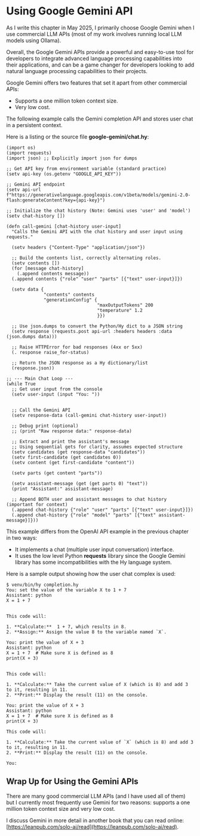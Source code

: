 # Using Google Gemini API

As I write this chapter in May 2025, I primarily choose Google Gemini when I use commercial LLM APIs (most of my work involves running local LLM models using Ollama).

Overall, the Google Gemini APIs provide a powerful and easy-to-use tool for developers to integrate advanced language processing capabilities into their applications, and can be a game changer for developers looking to add natural language processing capabilities to their projects.

Google Gemini offers two features that set it apart from other commercial APIs:

- Supports a one million token context size.
- Very low cost.

The following example calls the Gemini completion API and stores user chat in a persistent context.

Here is a listing or the source file **google-gemini/chat.hy**:


```hy
(import os)
(import requests)
(import json) ;; Explicitly import json for dumps

;; Get API key from environment variable (standard practice)
(setv api-key (os.getenv "GOOGLE_API_KEY"))

;; Gemini API endpoint
(setv api-url f"https://generativelanguage.googleapis.com/v1beta/models/gemini-2.0-flash:generateContent?key={api-key}")

;; Initialize the chat history (Note: Gemini uses 'user' and 'model')
(setv chat-history [])

(defn call-gemini [chat-history user-input]
  "Calls the Gemini API with the chat history and user input using requests."

  (setv headers {"Content-Type" "application/json"})

  ;; Build the contents list, correctly alternating roles.
  (setv contents [])
  (for [message chat-history]
    (.append contents message))
  (.append contents {"role" "user" "parts" [{"text" user-input}]})

  (setv data {
              "contents" contents
              "generationConfig" {
                                  "maxOutputTokens" 200
                                  "temperature" 1.2
                                  }})

  ;; Use json.dumps to convert the Python/Hy dict to a JSON string
  (setv response (requests.post api-url :headers headers :data (json.dumps data)))

  ;; Raise HTTPError for bad responses (4xx or 5xx)
  (. response raise_for-status)

  ;; Return the JSON response as a Hy dictionary/list
  (response.json))

;; --- Main Chat Loop ---
(while True
  ;; Get user input from the console
  (setv user-input (input "You: "))


  ;; Call the Gemini API
  (setv response-data (call-gemini chat-history user-input))

  ;; Debug print (optional)
  ;; (print "Raw response data:" response-data)

  ;; Extract and print the assistant's message
  ;; Using sequential gets for clarity, assumes expected structure
  (setv candidates (get response-data "candidates"))
  (setv first-candidate (get candidates 0))
  (setv content (get first-candidate "content"))
  
  (setv parts (get content "parts"))

  (setv assistant-message (get (get parts 0) "text"))
  (print "Assistant:" assistant-message)

  ;; Append BOTH user and assistant messages to chat history (important for context)
  (.append chat-history {"role" "user" "parts" [{"text" user-input}]})
  (.append chat-history {"role" "model" "parts" [{"text" assistant-message}]}))
```
This example differs from the OpenAI API example in the previous chapter in two ways:

- It implements a chat (multiple user input conversation) interface.
- It uses the low level Python **requests** library since the Google Gemini library has some incompatibilities with the Hy language system.

Here is a sample output showing how the user chat complex is used:

```text
$ venv/bin/hy completion.hy                     
You: set the value of the variable X to 1 + 7
Assistant: python
X = 1 + 7


This code will:

1. **Calculate:**  1 + 7, which results in 8.
2. **Assign:** Assign the value 8 to the variable named `X`.

You: print the value of X + 3
Assistant: python
X = 1 + 7  # Make sure X is defined as 8
print(X + 3)


This code will:

1. **Calculate:** Take the current value of X (which is 8) and add 3 to it, resulting in 11.
2. **Print:** Display the result (11) on the console.

You: print the value of X + 3
Assistant: python
X = 1 + 7  # Make sure X is defined as 8
print(X + 3)

This code will:

1. **Calculate:** Take the current value of `X` (which is 8) and add 3 to it, resulting in 11.
2. **Print:** Display the result (11) on the console.

You: 

```

## Wrap Up for Using the Gemini APIs

There are many good commercial LLM APIs (and I have used all of them) but I currently most frequently use Gemini for two reasons: supports a one million token context size and very low cost.

I discuss Gemini in more detail in another book that you can read online: [https://leanpub.com/solo-ai/read](https://leanpub.com/solo-ai/read).